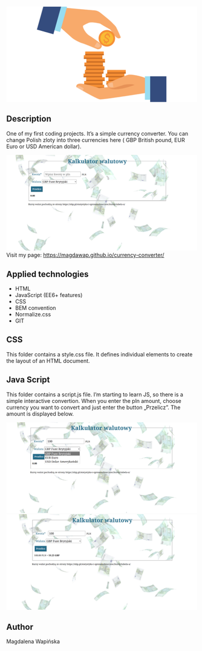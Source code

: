 ![money image](images/changemoney.png)
## Description
One of my first coding projects. It’s a simple currency converter. 
You can change Polish zloty into three currencies here ( GBP British pound, EUR Euro or USD American dollar).

![currency converter page print screen](images/currency1.png) 
Visit my page:
https://magdawap.github.io/currency-converter/

## Applied technologies
-	HTML
- JavaScript (EE6+ features)
- CSS
- BEM convention
-	Normalize.css
-	GIT

## CSS
This folder contains a style.css file. It defines individual elements to create the layout of an HTML document.

## Java Script
This folder contains a script.js file. I’m starting to learn JS, so there is a simple interactive convertion. When you enter the pln amount, choose currency you want to convert and just enter the button „Przelicz”. The amount is displayed below.

![currency converter page print screen](images/currency2.png) 
![currency converter page print screen](images/currency3.png) 

## Author
Magdalena Wapińska



